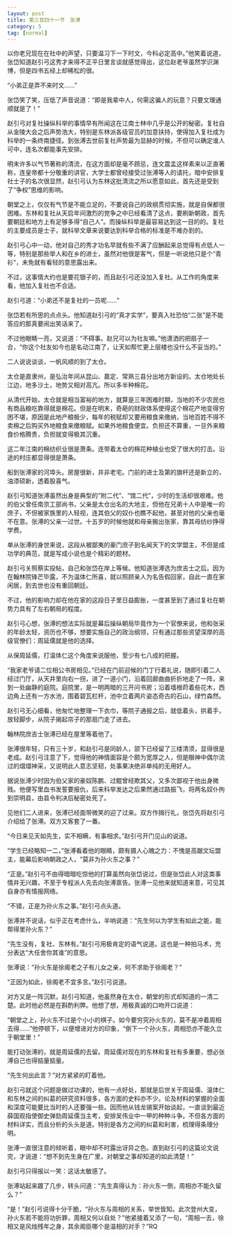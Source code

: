 ```yaml
---
layout: post
title: 第三百四十一节　张溥
category: 5
tag: [normal]
---
```


以你老兄现在在社中的声望，只要温习下一下时文，今科必定高中。”他笑着说道，张岱知道赵引弓这秀才来得不正平日里言谈就感觉得出，这位赵老爷虽然学识渊博，但是四书五经上却稀松的很。

“小弟正是弄不来时文……”

张岱笑了笑，压低了声音说道：“即是我辈中人，何需这骗人的玩意？只要文理通顺就是了！”

赵引弓对复社操纵科举的事情早有所闻这在江南士林中几乎是公开的秘密。复社自从金陵大会之后声势浩大，特别是东林派各级官员的加意扶持，使得加入复社成为科举的一条终南捷径。到张溥去世前复社声势最为显赫的时候，不但可以确定谁人可中，连名次都能事先安排。

明末许多以气节著称的清流，在这方面却是毫不顾忌，连文震孟这样素来以正直著称，连皇帝都十分敬重的讲官，大学士都曾经接受过张溥等人的请托，暗中安排复社士子的名次很显然，赵引弓认为东林这批清流之所以愿意如此，首先还是受到了“争权”思维的影响。

朝堂之上，仅仅有气节是不能立足的，不要说自己的政纲贯彻实施，就是自保都很困难。东林和复社从天启年间激烈的党争之中已经看清了这点，要刷新朝政，首先要朝廷和地方上有足够多得“自己人”。而操纵科举是最容易达到这一目的的。复社的主要成员是士子，就科举文章来说要达到科举合格的标准是不难办到的。

赵引弓心中一动，他对自己的秀才功名早就有些不满了应酬起来总觉得有点低人一等，特别是那些举人和在乡的进士，虽然对他很是客气，但是一听说他只是个“青衫”，未免就有看轻的意思露出来。

不过，这事情大约也是要花银子的，而且赵引弓还没加入复社。从工作的角度来看，他加入复社也不合适。

赵引弓道：“小弟还不是复社的一员呢……”

张岱若有所思的点点头。他知道赵引弓的“真才实学”，要真入社恐怕“二张”是不能答应的那真要闹出笑话来了。

不过他眼睛一亮，又说道：“不碍事。赵兄可以为社友嘛。”他潇洒的把扇子一合，“你这个社友如今也是名动江南了，让天如帮忙更上层楼也没什么不妥当的。”

二人说说谈谈，一帆风顺的到了太仓。

太仓是直隶州，是弘治年间从昆山、嘉定、常熟三县分出地方新设的。太仓地处长江边，地多沙土，地势又相对高亢。所以多半种棉花。

从清代开始，太仓就是相当富裕的地方，就算是三年困难时期，当地的不少农民也有商品粮吃靠得就是棉花。但是在明末，奇葩的财政体系使得这个棉花产地变得穷困不堪，原因是此地产粮极少，每年的税赋却又要用粮食来缴纳，当地百姓不得不卖棉之后购买外地粮食来缴粮赋。如果外地粮食便宜。负担还不算重，一旦外来粮食价格腾贵，负担就变得极其沉重。

这二年江南的棉纺织业很是萧条。连带着太仓的棉花种植业也受了很大的打击。沿途的村庄都显得很是萧条。

船到张溥家的河埠头。房屋很新，并非老宅。门前的进士及第的旗杆还是新立的，油漆硕新，透着股喜气。

赵引弓知道张溥虽然出身是典型的“附二代”、“馆二代”，少时的生活却很艰难。他的伯父曾任南京工部尚书，父亲是太仓出名的大地主，但他在兄弟十人中是唯一的庶子，不但被家族里的人轻视，连其伯父的奴仆也瞧不起他，甚至对他的父亲也毫不在意。张溥的父亲一过世。十五岁的时候他就和母亲搬出张家，靠其母纺纱挣得学费。

单从张溥的身世来说，这段从被鄙夷的豪门庶子到名闻天下的文学盟主，不但是成功学的典范，就是写成小说也是个精彩的题材。

赵引弓关照蔡实投帖，自己和张岱在岸上等候。他知道张溥选为庶吉士之后。因为在翰林院锋芒毕露，不为温体仁所喜，就以照顾亲人为名告假回家，自此一直在家闲居，到去世也没有重回朝廷。

不过，他的影响力却在他在家的这段日子里日益膨胀，一度甚至到了通过复社在朝势力具有了左右朝局的程度。

赵引弓心想，张溥的想法实际就是幕后操纵朝局毕竟作为一个官僚来说，他和张采的年龄太轻，资历也不够，想要实施自己的政治纲领，只有通过那些资望深厚的高级官僚们：周延儒就是他的选择。

从保周延儒，打温体仁这个角度来说服他，至少有七八成的把握。

“我家老爷请二位相公书房相见。”已经在门前迎候的门丁行着礼说，随即引着二人经过门厅，从天井里向右一拐，进了一道小门，沿着回廊曲曲折折地走了一阵，来到一处幽静的庭院。庭院里，是一明两暗的三开问书房；沿着墙根莳着些花木，西边角上还有一方水池，围着碧瓦栏杆，池中立着两片姿态奇古的石山，绿竹森然。

赵引弓无心细看，他匆忙地整理一下衣巾，等院子通报之后，就低着头，拱着手，放轻脚步，从院子揭起帘子的那扇门走了进去。

翰林院庶吉士张溥已经在屋里等着他了。

张溥很年轻，只有三十岁，和赵引弓是同龄人，颔下已经留了三缕清须，显得很是老成。赵引弓注意了下，觉得他的神情面容是个颇为宽厚之人，但是眼神中偶尔流过的熠熠神采，又说明此人意志坚韧，处事果决绝非单纯的无用好人。

据说张溥少时因为伯父家的豪奴陈鹏、过鲲曾经欺其父，又多次鄙视于他出身微贱。他便写里血书发誓要报仇，后来科举发达之后果然通过路振飞，将两名奴仆拘到崇明县，由县令判决后秘密处死了。

见他们二人进来，张溥已经面带微笑的迎了过来。双方作揖行礼，张岱先将赵引弓介绍给了张溥。双方又客套了一番。

“今日来见天如先生，实不相瞒，有事相求。”赵引弓开门见山的说道。

“学生已经略知一二，”张溥看着他的眼睛，颇有摄人心魄之力：不愧是高踞文坛盟主，能幕后影响朝政之人，“莫非为孙火东之事？”

“正是。”赵引弓不由得暗暗吃惊他的打算虽然向张岱说过，但是张岱此人对这类事情并无兴趣，不至于专程派人先去向张溥禀告。张溥一见他来就知道来意，可见其自身亦有情报网络。

“不错，正是为孙火东之事。”赵引弓点头道。

张溥并不说话，似乎正在考虑什么，半响说道：“先生何以为学生有如此之能，能帮得里孙火东？”

“先生没有，复社、东林有。”赵引弓用极肯定的语气说道。这也是一种拍马术，充分表达“大任舍你其谁”的意思。

张溥说：“孙火东是徐阁老之子有儿女之亲，何不求助于徐阁老？”

“正因为如此，徐阁老不宜多言。”赵引弓说道。

对方又是一阵沉默，赵引弓知道，他虽然身在太仓，朝堂的形式却知道的一清二楚。此时他必然是在斟酌利弊。他想了想，用极真诚的口吻开口说道：

“朝堂之上，孙火东不过是个小小的棋子。如今要穷究孙火东的，莫不是冲着周相去得……”他停顿下，以便增进对方的印象，“倒下一个孙火东，周相恐亦不能久立于朝堂里！”

能打动张溥的，就是周延儒的去留。周延儒对现在的东林和复社有多重要，想必张溥自己也得掂量掂量。

“先生何出此言？”对方紧紧的盯着他。

赵引弓就这个问题是做过功课的，他有一点好处，那就是后世关于周延儒、温体仁和东林之间的纠葛的研究资料很多，各方面的史料亦不少。论及材料的掌握的全面和深度可能要比当时的人还要强一些。因而他从钱龙锡案开始谈起，一直谈到最近薛国观指使御史弹劾周延儒当主考，安排吴伟业中一甲的种种斗争。不但各方面的材料详实，而且分析的头头是道。特别是各方之间的纠葛和利害，梳理得条理分明。

张溥一直很注意的倾听着，眼中却不时露出讶异之色。直到赵引弓的这篇论文说完，才说道：“想不到先生身在广里，对朝堂之事却知道的如此清楚！”

赵引弓只得报以一笑：这话太敏感了。

张溥站起来踱了几步，转头问道：“先生真得认为：孙火东一倒，周相亦不能久留么？”

“是！”赵引弓说得十分干脆，“孙火东与周相的关系，举世皆知。此次登州大变，孙火东若不能将功折罪，周相又何以自处？”他紧接着又添了一句，“周相一去，徐相又是风烛残年之身，其余阁臣哪个是温相的对手？”RQ
